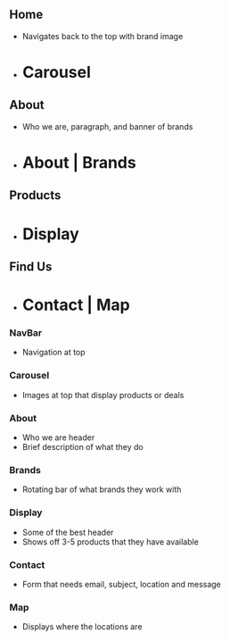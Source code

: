 ## Home
 - Navigates back to the top with brand image
  - # Carousel
## About
 - Who we are, paragraph, and banner of brands
  - # About | Brands
## Products
 - # Display
## Find Us
 - # Contact | Map


### NavBar
 - Navigation at top
### Carousel
 - Images at top that display products or deals
 ### About
 - Who we are header
  - Brief description of what they do
  ### Brands
 - Rotating bar of what brands they work with
 ### Display
 - Some of the best header
 - Shows off 3-5 products that they have available
### Contact
 - Form that needs email, subject, location and message
 ### Map
 - Displays where the locations are
